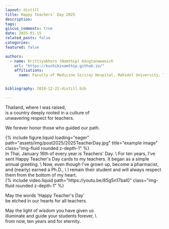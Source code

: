 ```yaml
---
layout: distill
title: Happy Teachers' Day 2025
description: 
tags: 
giscus_comments: true
date: 2025-01-15
related_posts: false
categories: 
featured: false

authors:
  - name: Krittiyabhorn (Namthip) Kongtanawanich
    url: "https://kuchikinamthip.github.io/"
    affiliations:
      name: Faculty of Medicine Siriraj Hospital, Mahidol University, Thailand


bibliography: 2018-12-22-distill.bib

---
```

Thailand, where I was raised, \
is a country deeply rooted in a culture of \
unwavering respect for teachers. 

We forever honor those who guided our path.
<div class="row">
    <div class="col-sm mt-3 mt-md-0">
        {% include figure.liquid loading="eager" path="assets/img/post2025/2025TeacherDay.jpg" title="example image" class="img-fluid rounded z-depth-1" %}
    </div>
</div>
In Thai, January 16th of every year is Teachers' Day. \
For ten years, I've sent Happy Teacher's Day cards to my teachers. 
It began as a simple annual greeting. \
Now, even though I've grown up, become a pharmacist, and (nearly) earned a Ph.D., \
I remain their student and will always respect them from the bottom of my heart.
<div class="row">
    <div class="col-sm mt-3 mt-md-0">
        {% include video.liquid path="https://youtu.be/85g5n17baI0" class="img-fluid rounded z-depth-1" %} 
    </div>
</div>

May the words 'Happy Teacher's Day' \
be etched in our hearts for all teachers. 

May the light of wisdom you have given us \
illuminate and guide your students forever, \  
from now, ten years and for eternity.

